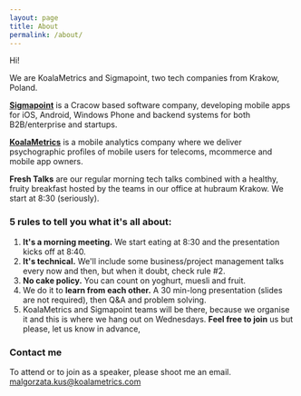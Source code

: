 ```yaml
---
layout: page
title: About
permalink: /about/
---
```

Hi! 

We are KoalaMetrics and Sigmapoint, two tech companies from Krakow, Poland. 

[**Sigmapoint**](https://www.sigmapoint.pl "Sigmapoint website") is a Cracow based software company, developing mobile apps for iOS, Android, Windows Phone and backend systems for both B2B/enterprise and startups. 

[**KoalaMetrics**](https://www.koalametrics.com "KoalaMetrics website") is a mobile analytics company where we deliver psychographic profiles of mobile users for telecoms, mcommerce and mobile app owners.

**Fresh Talks** are our regular morning tech talks combined with a healthy, fruity breakfast hosted by the teams in our office at hubraum Krakow. We start at 8:30 (seriously).

### 5 rules to tell you what it's all about:

1. **It's a morning meeting.** We start eating at 8:30 and the presentation kicks off at 8:40.
2. **It's technical.** We'll include some business/project management talks every now and then, but when it doubt, check rule #2.
3. **No cake policy.** You can count on yoghurt, muesli and fruit.
4. We do it to **learn from each other.** A 30 min-long presentation (slides are not required), then Q&A and problem solving.
5. KoalaMetrics and Sigmapoint teams will be there, because we organise it and this is where we hang out on Wednesdays. **Feel free to join** us but please, let us know in advance,

###  Contact me
To attend or to join as a speaker, please shoot me an email.
[malgorzata.kus@koalametrics.com](mailto:malgorzata.kus@koalametrics.com)
